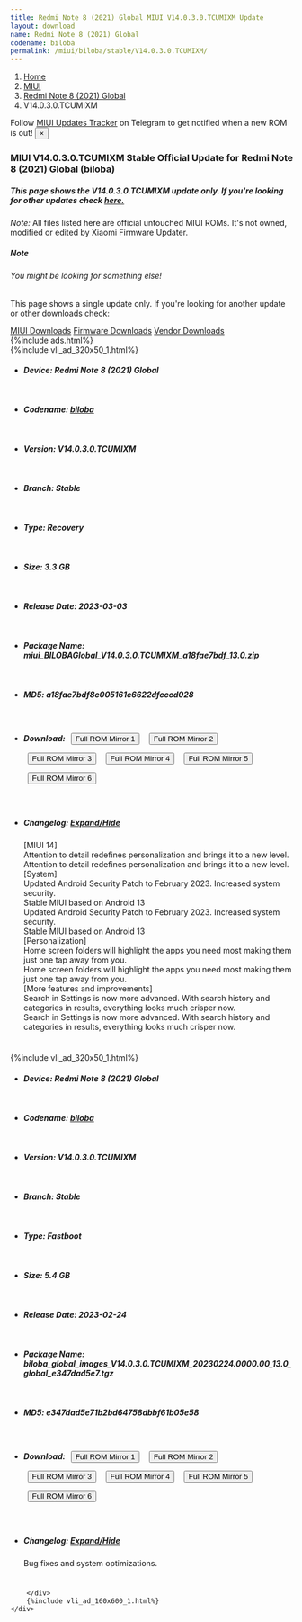 ```yaml
---
title: Redmi Note 8 (2021) Global MIUI V14.0.3.0.TCUMIXM Update
layout: download
name: Redmi Note 8 (2021) Global
codename: biloba
permalink: /miui/biloba/stable/V14.0.3.0.TCUMIXM/
---
```

<nav aria-label="breadcrumb">
    <ol class="breadcrumb">
        <li class="breadcrumb-item"><a href="/">Home</a></li>
        <li class="breadcrumb-item"><a href="/miui/">MIUI</a></li>
        <li class="breadcrumb-item"><a href="/miui/biloba/">Redmi Note 8 (2021) Global</a></li>
        <li class="breadcrumb-item active" aria-current="page">V14.0.3.0.TCUMIXM</li>
    </ol>
</nav>
<div class="alert alert-primary alert-dismissible fade show" role="alert">
    Follow <a href="https://t.me/MIUIUpdatesTracker" class="alert-link">MIUI Updates Tracker</a> on Telegram to get
    notified when a new ROM is out!
    <button type="button" class="close" data-dismiss="alert" aria-label="Close">
        <span aria-hidden="true">&times;</span>
    </button>
</div>
<div class="col-12 mx-auto">
    <h3 class="title bg-light p-2 rounded">MIUI V14.0.3.0.TCUMIXM Stable Official Update for Redmi Note 8 (2021) Global (biloba)</h3>
    <h5>This page shows the V14.0.3.0.TCUMIXM update only. If you're looking for other updates check
        <a href="/miui/biloba/">here.</a></h5>
    <p><i>Note: </i>All files listed here are official untouched MIUI ROMs.
        It's not owned, modified or edited by Xiaomi Firmware Updater.</p>
    <div class="card">
        <div class="card-body">
            <h5 class="card-title">Note</h5>
            <h6 class="card-subtitle mb-2 text-muted">You might be looking for something else!</h6>
            <p class="card-text">This page shows a single update only.
                If you're looking for another update or other downloads check:</p>
            <a href="/miui/" class="card-link">MIUI Downloads</a>
            <a href="/firmware/" class="card-link">Firmware Downloads</a>
            <a href="/vendor/" class="card-link">Vendor Downloads</a>
        </div>
    </div>
    {%include ads.html%}
    <div class="row justify-content-center">
        <div class="col-10" id="downloads">
                    <div class="card card-body">
            {%include vli_ad_320x50_1.html%}
            <ul class="list-unstyled">
                <li style="padding-bottom: 10px;">
                    <h5><b>Device: </b>Redmi Note 8 (2021) Global</h5>
                </li>
                <li style="padding-bottom: 10px;">
                    <h5><b>Codename: </b> <a href="/miui/biloba/" target="_blank">biloba</a> </h5>
                </li>
                <li style="padding-bottom: 10px;">
                    <h5><b>Version: </b>V14.0.3.0.TCUMIXM</h5>
                </li>
                <li style="padding-bottom: 10px;">
                    <h5><b>Branch: </b>Stable</h5>
                </li>
                <li style="padding-bottom: 10px;">
                    <h5><b>Type: </b>Recovery</h5>
                </li>
                <li style="padding-bottom: 10px;">
                    <h5><b>Size: </b>3.3 GB</h5>
                </li>
                <li style="padding-bottom: 10px;">
                    <h5><b>Release Date: </b>2023-03-03</h5>
                </li>
                <li style="padding-bottom: 10px;">
                    <h5><b>Package Name: </b><span id="filename" class="text-dark">miui_BILOBAGlobal_V14.0.3.0.TCUMIXM_a18fae7bdf_13.0.zip</span></h5>
                </li>
                <li style="padding-bottom: 10px;">
                    <h5><b>MD5: </b><span id="md5" class="text-muted">a18fae7bdf8c005161c6622dfcccd028</span></h5>
                </li>
                <li style="padding-bottom: 10px;">
                    <h5><b>Download: </b> <button type="button" id="download" class="btn btn-primary" style="margin: 7px;" onclick="window.open('https://cdn-ota.azureedge.net/V14.0.3.0.TCUMIXM/miui_BILOBAGlobal_V14.0.3.0.TCUMIXM_a18fae7bdf_13.0.zip', '_blank');"><i class="fa fa-download"></i> Full ROM Mirror 1</button> <button type="button" id="download" class="btn btn-primary" style="margin: 7px;" onclick="window.open('https://cdnorg.d.miui.com/V14.0.3.0.TCUMIXM/miui_BILOBAGlobal_V14.0.3.0.TCUMIXM_a18fae7bdf_13.0.zip', '_blank');"><i class="fa fa-download"></i> Full ROM Mirror 2</button> <button type="button" id="download" class="btn btn-primary" style="margin: 7px;" onclick="window.open('https://bkt-sgp-miui-ota-update-alisgp.oss-ap-southeast-1.aliyuncs.com/V14.0.3.0.TCUMIXM/miui_BILOBAGlobal_V14.0.3.0.TCUMIXM_a18fae7bdf_13.0.zip', '_blank');"><i class="fa fa-download"></i> Full ROM Mirror 3</button> <button type="button" id="download" class="btn btn-primary" style="margin: 7px;" onclick="window.open('https://bn.d.miui.com/V14.0.3.0.TCUMIXM/miui_BILOBAGlobal_V14.0.3.0.TCUMIXM_a18fae7bdf_13.0.zip', '_blank');"><i class="fa fa-download"></i> Full ROM Mirror 4</button> <button type="button" id="download" class="btn btn-primary" style="margin: 7px;" onclick="window.open('https://bigota.d.miui.com/V14.0.3.0.TCUMIXM/miui_BILOBAGlobal_V14.0.3.0.TCUMIXM_a18fae7bdf_13.0.zip', '_blank');"><i class="fa fa-download"></i> Full ROM Mirror 5</button> <button type="button" id="download" class="btn btn-primary" style="margin: 7px;" onclick="window.open('https://hugeota.d.miui.com/V14.0.3.0.TCUMIXM/miui_BILOBAGlobal_V14.0.3.0.TCUMIXM_a18fae7bdf_13.0.zip', '_blank');"><i class="fa fa-download"></i> Full ROM Mirror 6</button></h5>
                </li>
                <li style="padding-bottom: 10px;">
                    <h5><b>Changelog: </b><a href="#biloba_1_changelog" data-toggle="collapse" role="button"
                            aria-expanded="false" aria-controls="biloba_1_changelog"> <i class="fa fa-arrow-down"
                                aria-hidden="true"></i> Expand/Hide</a></h5>
                    <div class="collapse" id="biloba_1_changelog">
                        <p id="changelog_text">[MIUI 14]<br>Attention to detail redefines personalization and brings it to a new level.<br>Attention to detail redefines personalization and brings it to a new level.<br>[System]<br>Updated Android Security Patch to February 2023. Increased system security.<br>Stable MIUI based on Android 13<br>Updated Android Security Patch to February 2023. Increased system security.<br>Stable MIUI based on Android 13<br>[Personalization]<br>Home screen folders will highlight the apps you need most making them just one tap away from you.<br>Home screen folders will highlight the apps you need most making them just one tap away from you.<br>[More features and improvements]<br>Search in Settings is now more advanced. With search history and categories in results, everything looks much crisper now.<br>Search in Settings is now more advanced. With search history and categories in results, everything looks much crisper now.</p>
                    </div>
                </li>
            </ul>
        </div>
        <div class="card card-body">
            {%include vli_ad_320x50_1.html%}
            <ul class="list-unstyled">
                <li style="padding-bottom: 10px;">
                    <h5><b>Device: </b>Redmi Note 8 (2021) Global</h5>
                </li>
                <li style="padding-bottom: 10px;">
                    <h5><b>Codename: </b> <a href="/miui/biloba/" target="_blank">biloba</a> </h5>
                </li>
                <li style="padding-bottom: 10px;">
                    <h5><b>Version: </b>V14.0.3.0.TCUMIXM</h5>
                </li>
                <li style="padding-bottom: 10px;">
                    <h5><b>Branch: </b>Stable</h5>
                </li>
                <li style="padding-bottom: 10px;">
                    <h5><b>Type: </b>Fastboot</h5>
                </li>
                <li style="padding-bottom: 10px;">
                    <h5><b>Size: </b>5.4 GB</h5>
                </li>
                <li style="padding-bottom: 10px;">
                    <h5><b>Release Date: </b>2023-02-24</h5>
                </li>
                <li style="padding-bottom: 10px;">
                    <h5><b>Package Name: </b><span id="filename" class="text-dark">biloba_global_images_V14.0.3.0.TCUMIXM_20230224.0000.00_13.0_global_e347dad5e7.tgz</span></h5>
                </li>
                <li style="padding-bottom: 10px;">
                    <h5><b>MD5: </b><span id="md5" class="text-muted">e347dad5e71b2bd64758dbbf61b05e58</span></h5>
                </li>
                <li style="padding-bottom: 10px;">
                    <h5><b>Download: </b> <button type="button" id="download" class="btn btn-primary" style="margin: 7px;" onclick="window.open('https://cdn-ota.azureedge.net/V14.0.3.0.TCUMIXM/biloba_global_images_V14.0.3.0.TCUMIXM_20230224.0000.00_13.0_global_e347dad5e7.tgz', '_blank');"><i class="fa fa-download"></i> Full ROM Mirror 1</button> <button type="button" id="download" class="btn btn-primary" style="margin: 7px;" onclick="window.open('https://cdnorg.d.miui.com/V14.0.3.0.TCUMIXM/biloba_global_images_V14.0.3.0.TCUMIXM_20230224.0000.00_13.0_global_e347dad5e7.tgz', '_blank');"><i class="fa fa-download"></i> Full ROM Mirror 2</button> <button type="button" id="download" class="btn btn-primary" style="margin: 7px;" onclick="window.open('https://bkt-sgp-miui-ota-update-alisgp.oss-ap-southeast-1.aliyuncs.com/V14.0.3.0.TCUMIXM/biloba_global_images_V14.0.3.0.TCUMIXM_20230224.0000.00_13.0_global_e347dad5e7.tgz', '_blank');"><i class="fa fa-download"></i> Full ROM Mirror 3</button> <button type="button" id="download" class="btn btn-primary" style="margin: 7px;" onclick="window.open('https://bn.d.miui.com/V14.0.3.0.TCUMIXM/biloba_global_images_V14.0.3.0.TCUMIXM_20230224.0000.00_13.0_global_e347dad5e7.tgz', '_blank');"><i class="fa fa-download"></i> Full ROM Mirror 4</button> <button type="button" id="download" class="btn btn-primary" style="margin: 7px;" onclick="window.open('https://bigota.d.miui.com/V14.0.3.0.TCUMIXM/biloba_global_images_V14.0.3.0.TCUMIXM_20230224.0000.00_13.0_global_e347dad5e7.tgz', '_blank');"><i class="fa fa-download"></i> Full ROM Mirror 5</button> <button type="button" id="download" class="btn btn-primary" style="margin: 7px;" onclick="window.open('https://hugeota.d.miui.com/V14.0.3.0.TCUMIXM/biloba_global_images_V14.0.3.0.TCUMIXM_20230224.0000.00_13.0_global_e347dad5e7.tgz', '_blank');"><i class="fa fa-download"></i> Full ROM Mirror 6</button></h5>
                </li>
                <li style="padding-bottom: 10px;">
                    <h5><b>Changelog: </b><a href="#biloba_2_changelog" data-toggle="collapse" role="button"
                            aria-expanded="false" aria-controls="biloba_2_changelog"> <i class="fa fa-arrow-down"
                                aria-hidden="true"></i> Expand/Hide</a></h5>
                    <div class="collapse" id="biloba_2_changelog">
                        <p id="changelog_text">Bug fixes and system optimizations.</p>
                    </div>
                </li>
            </ul>
        </div>

        </div>
        {%include vli_ad_160x600_1.html%}
    </div>
</div>
